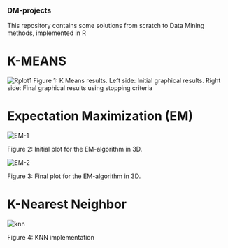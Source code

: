 ### DM-projects
This repository contains some solutions from scratch to Data Mining methods, implemented in R 

# K-MEANS
![Rplot1](https://github.com/Rgzsat/DM-projects/assets/87973999/d169b792-3ab9-42e6-9d1e-bfd025811d03)
Figure 1: K Means results. Left side: Initial graphical results. Right side: Final graphical results using stopping criteria

# Expectation Maximization (EM)

![EM-1](https://github.com/Rgzsat/DM-projects/assets/87973999/fc2eb65d-8dd2-488f-a43d-0e62168cf810)

Figure 2: Initial plot for the EM-algorithm in 3D.

![EM-2](https://github.com/Rgzsat/DM-projects/assets/87973999/5b5e0a99-c4fc-451d-aa66-efd16072e680)

Figure 3: Final plot for the EM-algorithm in 3D.

# K-Nearest Neighbor
![knn](https://github.com/Rgzsat/DM-projects/assets/87973999/9b908bb6-cec4-4ab8-9b2b-84c847e8f081)

Figure 4: KNN implementation

